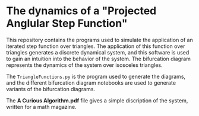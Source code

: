 # The dynamics of a "Projected Anglular Step Function"

This repository contains the programs used to simulate the application of an iterated step function over triangles.  The application of this function over triangles generates a discrete dynamical system, and this software is used to gain an intuition into the behavior of the system.  The bifurcation diagram represents the dynamics of the system over isosceles triangles.

The `TriangleFunctions.py` is the program used to generate the diagrams, and the different bifurcation diagram notebooks are used to generate variants of the bifurcation diagrams.

The **A Curious Algorithm.pdf** file gives a simple discription of the system, written for a math magazine.  
